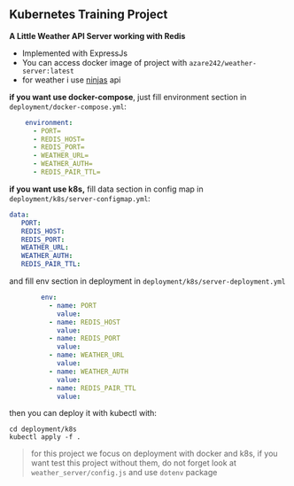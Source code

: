 ## Kubernetes Training Project

**A Little Weather API Server working with Redis**

 - Implemented with ExpressJs
 - You can access docker image of project with `azare242/weather-server:latest`
 - for weather i use [ninjas](https://api-ninjas.com/)  api

**if you want use docker-compose**, just fill environment section in `deployment/docker-compose.yml`:
```yaml
    environment:
      - PORT=
      - REDIS_HOST=
      - REDIS_PORT=
      - WEATHER_URL=
      - WEATHER_AUTH=
      - REDIS_PAIR_TTL=
```



**if you want use k8s,** fill data section in config map in `deployment/k8s/server-configmap.yml`:
```yaml
data:
   PORT:
   REDIS_HOST:
   REDIS_PORT:
   WEATHER_URL:
   WEATHER_AUTH:
   REDIS_PAIR_TTL:
```
and  fill env section in deployment in `deployment/k8s/server-deployment.yml`
```yaml
        env:
          - name: PORT
            value: 
          - name: REDIS_HOST
            value: 
          - name: REDIS_PORT
            value: 
          - name: WEATHER_URL
            value:
          - name: WEATHER_AUTH
            value: 
          - name: REDIS_PAIR_TTL
            value:
```
then you can deploy it with kubectl with:

    cd deployment/k8s
    kubectl apply -f .



> for this project we focus on deployment with docker and k8s,
> if you want test this project without them,
>  do not forget look at `weather_server/config.js` and use `dotenv` package

